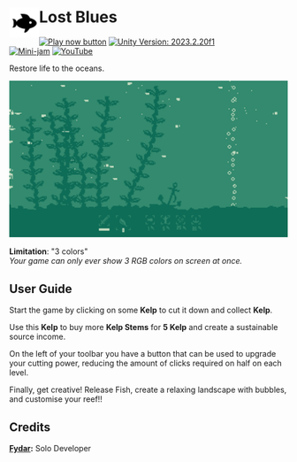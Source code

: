 <h1>
<img src="img/icon.svg" width="54" height="54" align="left" />
Lost Blues
</h1>

[![Play now button](https://img.shields.io/badge/▶%20Play%20Now-b342f5.svg?logo=play)](https://fydar.dev/play/lostblues) [![Unity Version: 2023.2.20f1](https://img.shields.io/badge/Made%20with%20Unity-2023.2.20f1-333333.svg?logo=unity)](https://unity.com/releases/editor/archive)\
[![Mini-jam](https://img.shields.io/badge/Mini%20Jam%2036-6d3c35.svg?logo=data:image/png;base64,iVBORw0KGgoAAAANSUhEUgAAABAAAAAWAgMAAAC0xPTvAAAADFBMVEUAAAD6/f//Pm7/1GmO5/UoAAAAAXRSTlMAQObYZgAAAE9JREFUeF5jsP///w/D9////zP8BwII14GBgZGBJTRUAMLyYGBQZPBatWohlIhaikx4Ri1NhEosjQISK7MWIil2WrWqkUGAgYGFgTU0NAAA9KQpwKHaYYgAAAAASUVORK5CYII=)](https://itch.io/jam/mini-jam-36-nature/rate/480916) [![YouTube](https://img.shields.io/badge/Gameplay%20Video-ee0000.svg?logo=youtube)](https://youtu.be/N0eWZrliNG4)

Restore life to the oceans.

[![Cover Image](./img/Screenshot%2009-08-2019%2023-38-37.png)](https://youtu.be/N0eWZrliNG4)

**Limitation**: "3 colors"\
*Your game can only ever show 3 RGB colors on screen at once.*

## User Guide

Start the game by clicking on some **Kelp** to cut it down and collect **Kelp**.

Use this **Kelp** to buy more **Kelp Stems** for **5 Kelp** and create a sustainable source income.

On the left of your toolbar you have a button that can be used to upgrade your cutting power, reducing the amount of clicks required on half on each level.

Finally, get creative! Release Fish, create a relaxing landscape with bubbles, and customise your reef!!

## Credits

**[Fydar](https://github.com/Fydar):** Solo Developer
